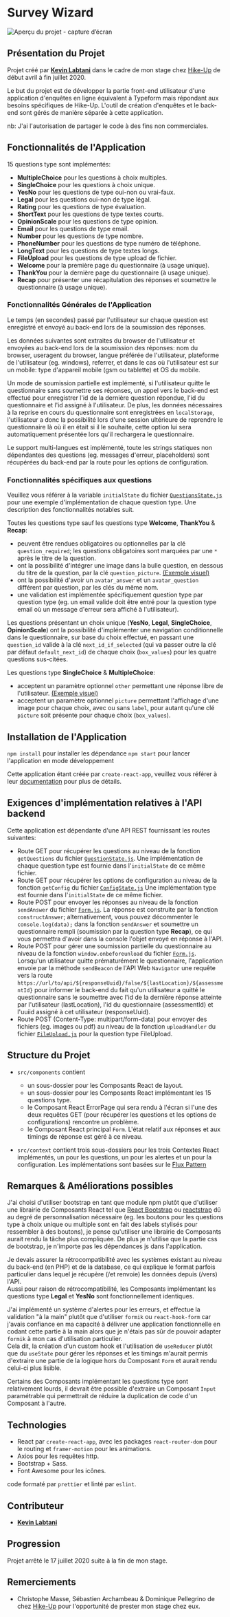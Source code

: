 # Survey Wizard

![Aperçu du projet - capture d’écran](./readme-assets/screenshot.png)

## Présentation du Projet

Projet créé par [**Kevin Labtani**](https://github.com/kevin-labtani) dans le cadre de mon stage chez [Hike-Up](https://hike-up.be/) de début avril à fin juillet 2020.

Le but du projet est de développer la partie front-end utilisateur d'une application d'enquêtes en ligne équivalent à Typeform mais répondant aux besoins spécifiques de Hike-Up. L'outil de création d'enquêtes et le back-end sont gérés de manière séparée à cette application.

nb: J'ai l'autorisation de partager le code à des fins non commerciales.

## Fonctionnalités de l'Application

15 questions type sont implémentés:

- **MultipleChoice** pour les questions à choix multiples.
- **SingleChoice** pour les questions à choix unique.
- **YesNo** pour les questions de type oui-non ou vrai-faux.
- **Legal** pour les questions oui-non de type légal.
- **Rating** pour les questions de type évaluation.
- **ShortText** pour les questions de type textes courts.
- **OpinionScale** pour les questions de type opinion.
- **Email** pour les questions de type email.
- **Number** pour les questions de type nombre.
- **PhoneNumber** pour les questions de type numéro de téléphone.
- **LongText** pour les questions de type textes longs.
- **FileUpload** pour les questions de type upload de fichier.
- **Welcome** pour la première page du questionnaire (à usage unique).
- **ThankYou** pour la dernière page du questionnaire (à usage unique).
- **Recap** pour présenter une récapitulation des réponses et soumettre le questionnaire (à usage unique).

### Fonctionnalités Générales de l'Application

Le temps (en secondes) passé par l'utilisateur sur chaque question est enregistré et envoyé au back-end lors de la soumission des réponses.

Les données suivantes sont extraites du browser de l'utilisateur et envoyées au back-end lors de la soumission des réponses: nom du browser, useragent du browser, langue préférée de l'utilisateur, plateforme de l'utilisateur (eg. windows), referrer, et dans le cas où l'utilisateur est sur un mobile: type d'appareil mobile (gsm ou tablette) et OS du mobile.

Un mode de soumission partielle est implémenté, si l'utilisateur quitte le questionnaire sans soumettre ses réponses, un appel vers le back-end est effectué pour enregistrer l'id de la dernière question répondue, l'id du questionnaire et l'id assigné à l'utilisateur.
De plus, les données nécessaires à la reprise en cours du questionnaire sont enregistrées en `localStorage`, l'utilisateur a donc la possibilité lors d'une session ultérieure de reprendre le questionnaire là où il en était si il le souhaite, cette option lui sera automatiquement présentée lors qu'il rechargera le questionnaire.

Le support multi-langues est implémenté, toute les strings statiques non dépendantes des questions (eg. messages d'erreur, placeholders) sont récupérées du back-end par la route pour les options de configuration.

### Fonctionnalités spécifiques aux questions

Veuillez vous référer à la variable `initialState` du fichier [`QuestionsState.js`](./src/context/questions/QuestionsState.js) pour une exemple d'implémentation de chaque question type. Une description des fonctionnalités notables suit.

Toutes les questions type sauf les questions type **Welcome**, **ThankYou** & **Recap**:

- peuvent être rendues obligatoires ou optionnelles par la clé `question_required`; les questions obligatoires sont marquées par une `*` après le titre de la question.
- ont la possibilité d'intégrer une image dans la bulle question, en dessous du titre de la question, par la clé `question_picture`. [(Exemple visuel)](./readme-assets/questionpicture.png)
- ont la possibilité d'avoir un `avatar_answer` et un `avatar_question` différent par question, par les clés du même nom.
- une validation est implémentée spécifiquement question type par question type (eg. un email valide doit être entré pour la question type email où un message d'erreur sera affiché à l'utilisateur).

Les questions présentant un choix unique (**YesNo**, **Legal**, **SingleChoice**, **OpinionScale**) ont la possibilité d'implémenter une navigation conditionnelle dans le questionnaire, sur base du choix effectué, en passant une `question_id` valide à la clé `next_id_if_selected` (qui va passer outre la clé par défaut `default_next_id`) de chaque choix (`box_values`) pour les quatre questions sus-citées.

Les questions type **SingleChoice** & **MultipleChoice**:

- acceptent un paramètre optionnel `other` permettant une réponse libre de l'utilisateur. [(Exemple visuel)](./readme-assets/freetext.png)
- acceptent un paramètre optionnel `picture` permettant l'affichage d'une image pour chaque choix, avec ou sans `label`, pour autant qu'une clé `picture` soit présente pour chaque choix (`box_values`).

## Installation de l'Application

`npm install` pour installer les dépendance
`npm start` pour lancer l'application en mode développement

Cette application étant créée par `create-react-app`, veuillez vous référer à leur [documentation](https://create-react-app.dev/docs/getting-started/) pour plus de détails.

## Exigences d'implémentation relatives à l'API backend

Cette application est dépendante d'une API REST fournissant les routes suivantes:

- Route GET pour récupérer les questions au niveau de la fonction `getQuestions` du fichier [`QuestionState.js`](./src/context/questions/QuestionsState.js). Une implémentation de chaque question type est fournie dans l'`initialState` de ce même fichier.
- Route GET pour récupérer les options de configuration au niveau de la fonction `getConfig` du fichier [`ConfigState.js`](./src/context/config/ConfigState.js) Une implémentation type est fournie dans l'`initialState` de ce même fichier.
- Route POST pour envoyer les réponses au niveau de la fonction `sendAnswer` du fichier [`Form.js`](./src/components/Form.js). La réponse est construite par la fonction `constructAnswer`; alternativement, vous pouvez décommenter le `console.log(data);` dans la fonction `sendAnswer` et soumettre un questionnaire rempli (soumission par la question type **Recap**), ce qui vous permettra d'avoir dans la console l'objet envoyé en réponse à l'API.
- Route POST pour gérer une soumission partielle du questionnaire au niveau de la fonction `window.onbeforeunload` du fichier [`Form.js`](./src/components/Form.js). Lorsqu'un utilisateur quitte prématurément le questionnaire, l'application envoie par la méthode `sendBeacon` de l'API Web `Navigator` une requête vers la route `https://url/to/api/${responseUuid}/false/${lastLocation}/${assessmentId}` pour informer le back-end du fait qu'un utilisateur a quitté le questionnaire sans le soumettre avec l'id de la dernière réponse atteinte par l'utilisateur (lastLocation), l'id du questionnaire (assessmentId) et l'uuiid assigné à cet utilisateur (responseUuid).
- Route POST (Content-Type: multipart/form-data) pour envoyer des fichiers (eg. images ou pdf) au niveau de la fonction `uploadHandler` du fichier [`FileUpload.js`](./src/components/questionType/FileUpload.js) pour la question type FileUpload.

## Structure du Projet

- `src/components` contient

  - un sous-dossier pour les Composants React de layout.
  - un sous-dossier pour les Composants React implémentant les 15 questions type.
  - le Composant React ErrorPage qui sera rendu à l'écran si l'une des deux requêtes GET (pour récupérer les questions et les options de configurations) rencontre un problème.
  - le Composant React principal `Form`. L'état relatif aux réponses et aux timings de réponse est géré à ce niveau.

- `src/context` contient trois sous-dossiers pour les trois Contextes React implémentés, un pour les questions, un pour les alertes et un pour la configuration. Les implémentations sont basées sur le [Flux Pattern](https://facebook.github.io/flux/)

## Remarques & Améliorations possibles

J'ai choisi d'utiliser bootstrap en tant que module npm plutôt que d'utiliser une librairie de Composants React tel que [React Bootstrap](https://react-bootstrap.netlify.app/) ou [reactstrap](https://reactstrap.github.io/) dû au degré de personnalisation nécessaire (eg. les boutons pour les questions type à choix unique ou multiple sont en fait des labels stylisés pour ressembler à des boutons), je pense qu'utiliser une librairie de Composants aurait rendu la tâche plus compliquée. De plus je n'utilise que la partie css de bootstrap, je n'importe pas les dépendances js dans l'application.

Je devais assurer la rétrocompatibilité avec les systèmes existant au niveau du back-end (en PHP) et de la database, ce qui explique le format parfois particulier dans lequel je récupère (/et renvoie) les données depuis (/vers) l'API.  
Aussi pour raison de rétrocompatibilité, les Composants implémentant les questions type **Legal** et **YesNo** sont fonctionnellement identiques.

J'ai implémenté un système d'alertes pour les erreurs, et effectue la validation "à la main" plutôt que d'utiliser `formik` ou `react-hook-form` car j'avais confiance en ma capacité à délivrer une application fonctionnelle en codant cette partie à la main alors que je n'étais pas sûr de pouvoir adapter `formik` à mon cas d'utilisation particulier.  
Cela dit, la création d'un custom hook et l'utilisation de `useReducer` plutôt que du `useState` pour gérer les réponses et les timings m'aurait permis d'extraire une partie de la logique hors du Composant `Form` et aurait rendu celui-ci plus lisible.

Certains des Composants implémentant les questions type sont relativement lourds, il devrait être possible d'extraire un Composant `Input` paramétrable qui permettrait de réduire la duplication de code d'un Composant à l'autre.

## Technologies

- React par `create-react-app`, avec les packages `react-router-dom` pour le routing et `framer-motion` pour les animations.
- Axios pour les requêtes http.
- Bootstrap + Sass.
- Font Awesome pour les icônes.

code formaté par `prettier` et linté par `eslint`.

## Contributeur

- [**Kevin Labtani**](https://github.com/kevin-labtani)

## Progression

Projet arrêté le 17 juillet 2020 suite à la fin de mon stage.

## Remerciements

- Christophe Masse, Sébastien Archambeau & Dominique Pellegrino de chez [Hike-Up](https://hike-up.be/) pour l'opportunité de prester mon stage chez eux.
